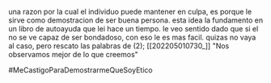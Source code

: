 una razon por la cual el individuo puede mantener en culpa, es porque le sirve como demostracion de ser buena persona. esta idea la fundamento en un libro de autoayuda que lei hace un tiempo. le veo sentido dado que si el no se ve capaz de ser bondadoso, con eso le es mas facil. 
quizas no vaya al caso, pero rescato las palabras de (2); [[202205010730_]]
"Nos observamos mejor de lo que creemos"

#MeCastigoParaDemostrarmeQueSoyEtico